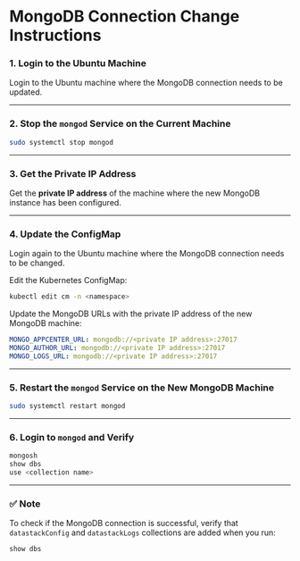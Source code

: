 # MongoDB Connection Change Instructions

### 1. Login to the Ubuntu Machine

Login to the Ubuntu machine where the MongoDB connection needs to be updated.

---

### 2. Stop the `mongod` Service on the Current Machine

```bash
sudo systemctl stop mongod
```

---

### 3. Get the Private IP Address

Get the **private IP address** of the machine where the new MongoDB instance has been configured.

---

### 4. Update the ConfigMap

Login again to the Ubuntu machine where the MongoDB connection needs to be changed.

Edit the Kubernetes ConfigMap:

```bash
kubectl edit cm -n <namespace>
```

Update the MongoDB URLs with the private IP address of the new MongoDB machine:

```yaml
MONGO_APPCENTER_URL: mongodb://<private IP address>:27017
MONGO_AUTHOR_URL: mongodb://<private IP address>:27017
MONGO_LOGS_URL: mongodb://<private IP address>:27017
```

---

### 5. Restart the `mongod` Service on the New MongoDB Machine

```bash
sudo systemctl restart mongod
```

---

### 6. Login to `mongod` and Verify

```bash
mongosh
show dbs
use <collection name>
```

---

### ✅ Note

To check if the MongoDB connection is successful, verify that `datastackConfig` and `datastackLogs` collections are added when you run:

```bash
show dbs
```